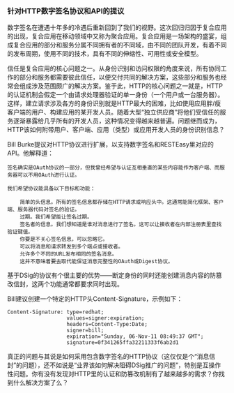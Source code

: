 ### 针对HTTP数字签名协议和API的提议

数字签名在遭遇十年多的冷遇后重新回到了我们的视野。这次回归归因于复合应用的出现，复合应用在移动领域中又称为聚合应用。复合应用是一场架构的盛宴，组成复合应用的部分和服务分属不同拥有者的不同域，由不同的团队开发，有着不同的发布周期，使用不同的技术，具有不同的伸缩性、可用性或安全模型。

信任是复合应用的核心问题之一。从身份识别和访问权限的角度来说，所有协同工作的部分和服务都需要彼此信任，以便交付共同的解决方案，这些部分和服务也经常会组成涉及范围颇广的解决方案。鉴于此，HTTP的核心问题之一就是，HTTP的认证机制会假定一个由请求处理器验证的单一身份（一个用户或一台服务器）。这样，建立请求涉及各方的身份识别就是HTTP最大的困难，比如使用应用胖/瘦客户端的用户、构建应用的某开发人员。随着大型“独立供应商”将他们受信任的服务逐渐暴露给几乎所有的开发人员，这种情况变得越来越普遍。问题继而成为，HTTP该如何附带用户、客户端、应用（类型）或应用开发人员的身份识别信息？

Bill Burke提议对HTTP协议进行扩展，以支持数字签名和RESTEasy里对应的API。他解释道：

    签名确实是OAuth协议的一部分，但我曾经希望与认证互相垂直的某些内容能作为客户端、而服务器可以不用OAuth进行认证。

    我们希望协议能具备以下目标和功能：

        简单的头信息。所有的签名信息都存储在HTTP请求或响应头中。这通常能简化框架、客户端、服务器代码对签名的验证。
        过期。我们希望能让签名过期。
        签名者的信息。我们想知道是谁对消息进行了签名。这可以让接收者在内部注册表里查找验证键值。
        你要是不关心签名信息，可以忽略它。
        可以将消息和请求转发到多个端点或接收者。
        允许多个不同的URL发布相同的签名消息。
        这并不意味着要去取代能保证消息完整性的OAuth或Digest协议。

基于DSig的协议有个很主要的优势——断定身份的同时还能创建消息内容的防篡改信封，这两个功能通常都要求同时出现。

Bill建议创建一个特定的HTTP头Content-Signature，示例如下：

    Content-Signature: type=redhat;
                       values=signer:expiration;
                       headers=Content-Type:Date;
                       signer=bill;
                       expiration="Sunday, 06-Nov-11 08:49:37 GMT";
                       signature=0f341265ffa32211333f6ab2d1

真正的问题与其说是如何采用包含数字签名的HTTP协议（这仅仅是个“消息信封”的问题），还不如说是“业界该如何解决阻碍DSig推广的问题”，特别是互操作性问题。你有没有发现对HTTP里的认证和防篡改机制有了越来越多的需求？你找到什么解决方案了么？